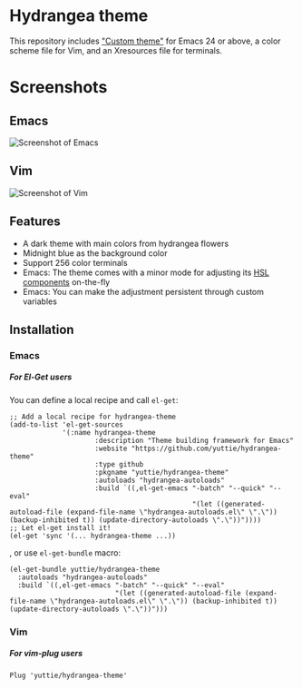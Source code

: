 # Hydrangea theme

This repository includes
["Custom theme"](https://www.gnu.org/software/emacs/manual/html_node/emacs/Custom-Themes.html)
for Emacs 24 or above,
a color scheme file for Vim,
and an Xresources file for terminals.


# Screenshots
## Emacs
![Screenshot of Emacs](https://raw.githubusercontent.com/yuttie/hydrangea-theme/gh-pages/screenshot-elisp.png)
## Vim
![Screenshot of Vim](https://raw.githubusercontent.com/yuttie/hydrangea-theme/gh-pages/screenshot-viml.png)


## Features

* A dark theme with main colors from hydrangea flowers
* Midnight blue as the background color
* Support 256 color terminals
* Emacs: The theme comes with a minor mode for adjusting its [HSL components](https://en.wikipedia.org/wiki/HSL_and_HSV) on-the-fly
* Emacs: You can make the adjustment persistent through custom variables


## Installation

### Emacs

##### For El-Get users

You can define a local recipe and call `el-get`:

```elisp
;; Add a local recipe for hydrangea-theme
(add-to-list 'el-get-sources
             '(:name hydrangea-theme
                     :description "Theme building framework for Emacs"
                     :website "https://github.com/yuttie/hydrangea-theme"
                     :type github
                     :pkgname "yuttie/hydrangea-theme"
                     :autoloads "hydrangea-autoloads"
                     :build `((,el-get-emacs "-batch" "--quick" "--eval"
                                             "(let ((generated-autoload-file (expand-file-name \"hydrangea-autoloads.el\" \".\")) (backup-inhibited t)) (update-directory-autoloads \".\"))"))))
;; Let el-get install it!
(el-get 'sync '(... hydrangea-theme ...))
```

, or use `el-get-bundle` macro:
```elisp
(el-get-bundle yuttie/hydrangea-theme
  :autoloads "hydrangea-autoloads"
  :build `((,el-get-emacs "-batch" "--quick" "--eval"
                          "(let ((generated-autoload-file (expand-file-name \"hydrangea-autoloads.el\" \".\")) (backup-inhibited t)) (update-directory-autoloads \".\"))")))
```

### Vim

##### For vim-plug users
```viml
Plug 'yuttie/hydrangea-theme'
```
